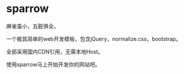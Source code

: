 # sparrow
麻雀虽小，五脏俱全。

一个极其简单的web开发模板，包含jQuery，normalize.css，bootstrap。

全部采用国内CDN引用，无需本地Host。

使用sparrow马上开始开发你的网站吧。


